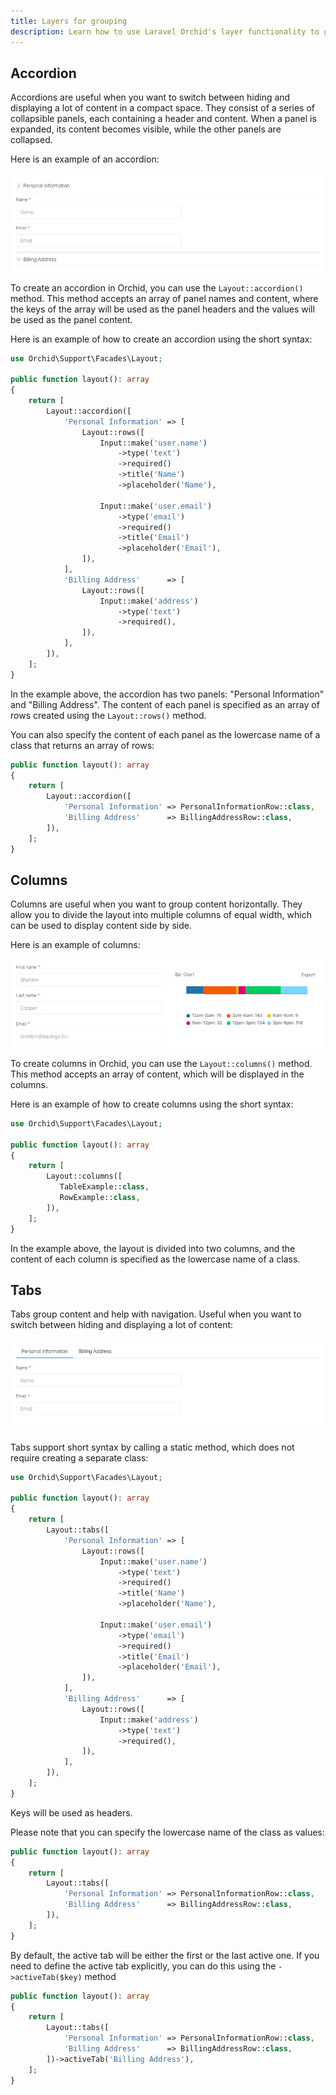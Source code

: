 ```yaml
---
title: Layers for grouping
description: Learn how to use Laravel Orchid's layer functionality to group and organize your administration application's pages and functionality for improved navigation and usability. Explore the benefits of using layers in your Orchid project.
---
```


## Accordion


Accordions are useful when you want to switch between hiding and displaying a lot of content in a compact space. They consist of a series of collapsible panels, each containing a header and content. When a panel is expanded, its content becomes visible, while the other panels are collapsed.

Here is an example of an accordion:

![Accordion](/img/layouts/accordion.png)

To create an accordion in Orchid, you can use the `Layout::accordion()` method. This method accepts an array of panel names and content, where the keys of the array will be used as the panel headers and the values will be used as the panel content.

Here is an example of how to create an accordion using the short syntax:



```php
use Orchid\Support\Facades\Layout;

public function layout(): array
{
    return [
        Layout::accordion([
            'Personal Information' => [
                Layout::rows([
                    Input::make('user.name')
                        ->type('text')
                        ->required()
                        ->title('Name')
                        ->placeholder('Name'),

                    Input::make('user.email')
                        ->type('email')
                        ->required()
                        ->title('Email')
                        ->placeholder('Email'),
                ]),
            ],
            'Billing Address'      => [
                Layout::rows([
                    Input::make('address')
                        ->type('text')
                        ->required(),
                ]),
            ],
        ]),
    ];
}
```

In the example above, the accordion has two panels: "Personal Information" and "Billing Address". The content of each panel is specified as an array of rows created using the `Layout::rows()` method.

You can also specify the content of each panel as the lowercase name of a class that returns an array of rows:

```php
public function layout(): array
{
    return [
        Layout::accordion([
            'Personal Information' => PersonalInformationRow::class,
            'Billing Address'      => BillingAddressRow::class,
        ]),
    ];
}
```

## Columns

Columns are useful when you want to group content horizontally. They allow you to divide the layout into multiple columns of equal width, which can be used to display content side by side.

Here is an example of columns:

![Columns](/img/layouts/columns.png)

To create columns in Orchid, you can use the `Layout::columns()` method. This method accepts an array of content, which will be displayed in the columns.

Here is an example of how to create columns using the short syntax:

```php
use Orchid\Support\Facades\Layout;

public function layout(): array
{
    return [
        Layout::columns([
           TableExample::class,
           RowExample::class,
        ]),
    ];
}
```

In the example above, the layout is divided into two columns, and the content of each column is specified as the lowercase name of a class.

## Tabs

Tabs group content and help with navigation. Useful when you want to switch between hiding and displaying a lot of content:

![Tabs](/img/layouts/tabs.png)

Tabs support short syntax by calling a static method,
which does not require creating a separate class:

```php
use Orchid\Support\Facades\Layout;

public function layout(): array
{
    return [
        Layout::tabs([
            'Personal Information' => [
                Layout::rows([
                    Input::make('user.name')
                        ->type('text')
                        ->required()
                        ->title('Name')
                        ->placeholder('Name'),

                    Input::make('user.email')
                        ->type('email')
                        ->required()
                        ->title('Email')
                        ->placeholder('Email'),
                ]),
            ],
            'Billing Address'      => [
                Layout::rows([
                    Input::make('address')
                        ->type('text')
                        ->required(),
                ]),
            ],
        ]),
    ];
}
```

Keys will be used as headers.

Please note that you can specify the lowercase name of the class as values:

```php
public function layout(): array
{
    return [
        Layout::tabs([
            'Personal Information' => PersonalInformationRow::class,
            'Billing Address'      => BillingAddressRow::class,
        ]),
    ];
}
```

By default, the active tab will be either the first or the last active one. 
If you need to define the active tab explicitly, you can do this using the `->activeTab($key)` method

```php
public function layout(): array
{
    return [
        Layout::tabs([
            'Personal Information' => PersonalInformationRow::class,
            'Billing Address'      => BillingAddressRow::class,
        ])->activeTab('Billing Address'),
    ];
}
```
